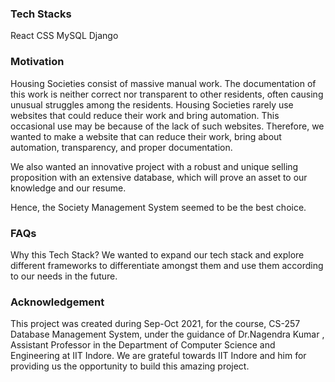 ### Tech Stacks
React
CSS
MySQL
Django

### Motivation
Housing Societies consist of massive manual work. The documentation of this work is neither correct nor transparent to other residents, often causing unusual struggles among the residents.
Housing Societies rarely use websites that could reduce their work and bring automation. This occasional use may be because of the lack of such websites. Therefore, we wanted to make a website that can reduce their work, bring about automation, transparency, and proper documentation.

We also wanted an innovative project with a robust and unique selling proposition with an extensive database, which will prove an asset to our knowledge and our resume.

Hence, the Society Management System seemed to be the best choice.

### FAQs
Why this Tech Stack?
We wanted to expand our tech stack and explore different frameworks to differentiate amongst them and use them according to our needs in the future.

### Acknowledgement
This project was created during Sep-Oct 2021, for the course, CS-257 Database Management System, under the guidance of Dr.Nagendra Kumar , Assistant Professor in the Department of Computer Science and Engineering at IIT Indore. We are grateful towards IIT Indore and him for providing us the opportunity to build this amazing project.
